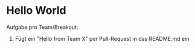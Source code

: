 # Hello World

Aufgabe pro Team/Breakout: 

1.  Fügt ein "Hello from Team X" per Pull-Request in das README.md ein
